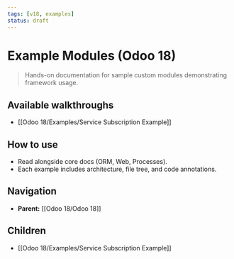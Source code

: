 ```yaml
---
tags: [v18, examples]
status: draft
---
```

# Example Modules (Odoo 18)

> Hands-on documentation for sample custom modules demonstrating framework usage.

## Available walkthroughs
- [[Odoo 18/Examples/Service Subscription Example]]

## How to use
- Read alongside core docs (ORM, Web, Processes).
- Each example includes architecture, file tree, and code annotations.



## Navigation
- **Parent:** [[Odoo 18/Odoo 18]]
## Children
- [[Odoo 18/Examples/Service Subscription Example]]
